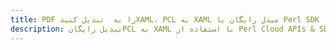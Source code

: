 ---title: PDF را به  تبدیل کنیدXAML، PCL به XAML مبدل رایگان یا Perl SDKdescription: تبدیل رایگانPCL به XAML با استفاده از Perl Cloud APIs & SDK همچنین اسناد PDF را در Cloud ایجاد، ویرایش و رندر کنید.---